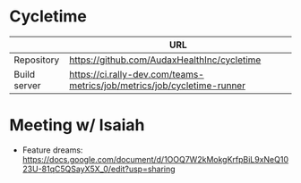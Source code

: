 # Cycletime

&nbsp; | URL 
--- | --- 
Repository | https://github.com/AudaxHealthInc/cycletime
Build server | https://ci.rally-dev.com/teams-metrics/job/metrics/job/cycletime-runner

# Meeting w/ Isaiah

* Feature dreams: https://docs.google.com/document/d/1OOQ7W2kMokgKrfpBiL9xNeQ1023U-81qC5QSayX5X_0/edit?usp=sharing
<!--stackedit_data:
eyJoaXN0b3J5IjpbLTEzMjI0MzA3NSw0NjkzMTE5MjVdfQ==
-->